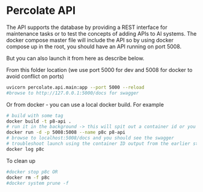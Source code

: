 # Percolate API

The API supports the database by providing a REST interface for maintenance tasks or to test the concepts of adding APIs to AI systems.
The docker compose master file will include the API so by using docker compose up in the root, you should have an API running on port 5008.

But you can also launch it from here as describe below.

From this folder location (we use port 5000 for dev and 5008 for docker to avoid conflict on ports)

```bash
uvicorn percolate.api.main:app --port 5000 --reload
#browse to http://127.0.0.1:5000/docs for swagger
```

Or from docker - you can use a local docker build. For example

```bash
# build with some tag
docker build -t p8-api .
# run it in the background -> this will spit out a container id or you can use a name like p8c
docker run -d -p 5008:5008 --name p8c p8-api
# browse to localhost:5008/docs and you should see the swagger
# troubleshoot launch using the container ID output from the earlier step
docker log p8c
```

To clean up

```bash
#docker stop p8c OR
docker rm -f p8c
#docker system prune -f
```


